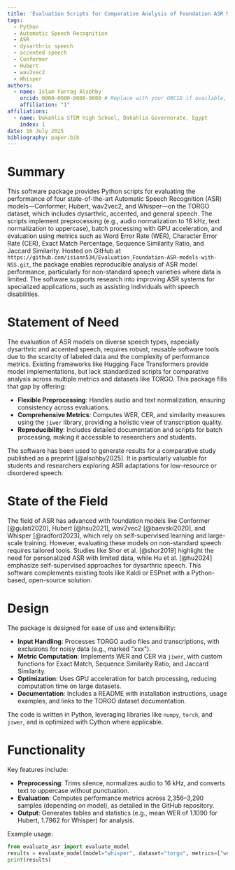 ```yaml
---
title: 'Evaluation Scripts for Comparative Analysis of Foundation ASR Models'
tags:
  - Python
  - Automatic Speech Recognition
  - ASR
  - dysarthric speech
  - accented speech
  - Conformer
  - Hubert
  - wav2vec2
  - Whisper
authors:
  - name: Islam Farrag Alsohby
    orcid: 0000-0000-0000-0000 # Replace with your ORCID if available, or leave as placeholder
    affiliation: "1"
affiliations:
  - name: Dakahlia STEM High School, Dakahlia Governorate, Egypt
    index: 1
date: 16 July 2025
bibliography: paper.bib
---
```


# Summary

This software package provides Python scripts for evaluating the performance of four state-of-the-art Automatic Speech Recognition (ASR) models—Conformer, Hubert, wav2vec2, and Whisper—on the TORGO dataset, which includes dysarthric, accented, and general speech. The scripts implement preprocessing (e.g., audio normalization to 16 kHz, text normalization to uppercase), batch processing with GPU acceleration, and evaluation using metrics such as Word Error Rate (WER), Character Error Rate (CER), Exact Match Percentage, Sequence Similarity Ratio, and Jaccard Similarity. Hosted on GitHub at `https://github.com/isiann534/Evaluation_Foundation-ASR-models-with-NSS.git`, the package enables reproducible analysis of ASR model performance, particularly for non-standard speech varieties where data is limited. The software supports research into improving ASR systems for specialized applications, such as assisting individuals with speech disabilities.

# Statement of Need

The evaluation of ASR models on diverse speech types, especially dysarthric and accented speech, requires robust, reusable software tools due to the scarcity of labeled data and the complexity of performance metrics. Existing frameworks like Hugging Face Transformers provide model implementations, but lack standardized scripts for comparative analysis across multiple metrics and datasets like TORGO. This package fills that gap by offering:

- **Flexible Preprocessing**: Handles audio and text normalization, ensuring consistency across evaluations.
- **Comprehensive Metrics**: Computes WER, CER, and similarity measures using the `jiwer` library, providing a holistic view of transcription quality.
- **Reproducibility**: Includes detailed documentation and scripts for batch processing, making it accessible to researchers and students.

The software has been used to generate results for a comparative study published as a preprint [@alsohby2025]. It is particularly valuable for students and researchers exploring ASR adaptations for low-resource or disordered speech.

# State of the Field

The field of ASR has advanced with foundation models like Conformer [@gulati2020], Hubert [@hsu2021], wav2vec2 [@baevski2020], and Whisper [@radford2023], which rely on self-supervised learning and large-scale training. However, evaluating these models on non-standard speech requires tailored tools. Studies like Shor et al. [@shor2019] highlight the need for personalized ASR with limited data, while Hu et al. [@hu2024] emphasize self-supervised approaches for dysarthric speech. This software complements existing tools like Kaldi or ESPnet with a Python-based, open-source solution.

# Design

The package is designed for ease of use and extensibility:
- **Input Handling**: Processes TORGO audio files and transcriptions, with exclusions for noisy data (e.g., marked "xxx").
- **Metric Computation**: Implements WER and CER via `jiwer`, with custom functions for Exact Match, Sequence Similarity Ratio, and Jaccard Similarity.
- **Optimization**: Uses GPU acceleration for batch processing, reducing computation time on large datasets.
- **Documentation**: Includes a README with installation instructions, usage examples, and links to the TORGO dataset documentation.

The code is written in Python, leveraging libraries like `numpy`, `torch`, and `jiwer`, and is optimized with Cython where applicable.

# Functionality

Key features include:
- **Preprocessing**: Trims silence, normalizes audio to 16 kHz, and converts text to uppercase without punctuation.
- **Evaluation**: Computes performance metrics across 2,356–3,290 samples (depending on model), as detailed in the GitHub repository.
- **Output**: Generates tables and statistics (e.g., mean WER of 1.1090 for Hubert, 1.7962 for Whisper) for analysis.

Example usage:
```python
from evaluate_asr import evaluate_model
results = evaluate_model(model="whisper", dataset="torgo", metrics=["wer", "cer"])
print(results)
